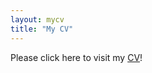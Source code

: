 ```yaml
---
layout: mycv
title: "My CV"
---
```


Please click here to visit my <a href="https://jhou27.github.io/docs/Academic_CV_draft_2022.pdf">CV</a>!
